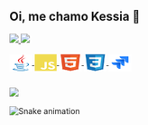 ## Oi, me chamo Kessia 👋

 <div>
  <a href="https://github.com/KessiaNantes">
  <img height="165em" src="https://github-readme-stats.vercel.app/api?username=KessiaNantes&show_icons=true&theme=synthwave&include_all_commits=true&count_private=true"/>
  <img height="165em" src="https://github-readme-stats.vercel.app/api/top-langs/?username=KessiaNantes&layout=compact&langs_count=10&theme=synthwave"/>
</div>
</div>
  <div style="display: inline_block"><br>
    <img align="center" alt="Logo do Java" height="30" width="40" src="https://raw.githubusercontent.com/devicons/devicon/master/icons/java/java-original.svg">
  <img align="center" alt="Logo do Javascript" height="30" width="40" src="https://raw.githubusercontent.com/devicons/devicon/master/icons/javascript/javascript-plain.svg">
   <img align="center" alt="Logo do HTML" height="30" width="40" src="https://raw.githubusercontent.com/devicons/devicon/master/icons/html5/html5-original.svg">
  <img align="center" alt="Logo do CSS" height="30" width="40" src="https://raw.githubusercontent.com/devicons/devicon/master/icons/css3/css3-original.svg">
 <img align="center" alt="Logo do Jira" height="30" width="40" src="https://raw.githubusercontent.com/devicons/devicon/master/icons/jira/jira-original.svg">
</div>
  
  ##
  
<div> 
  <a href="https://www.linkedin.com/in/kessianantes/" target="_blank"><img src="https://img.shields.io/badge/-LinkedIn-%230077B5?style=for-the-badge&logo=linkedin&logoColor=white" target="_blank"></a>

  ![Snake animation](https://github.com/KessiaNantes/KessiaNantes/blob/output/github-contribution-grid-snake.svg)
  
</div>

